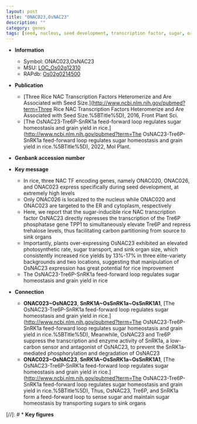 ```yaml
---
layout: post
title: "ONAC023,OsNAC23"
description: ""
category: genes
tags: [seed, nucleus, seed development, transcription factor, sugar, organ size, phosphatase, sugar homeostasis, grain yield]
---
```


* **Information**  
    + Symbol: ONAC023,OsNAC23  
    + MSU: [LOC_Os02g12310](http://rice.uga.edu/cgi-bin/ORF_infopage.cgi?orf=LOC_Os02g12310)  
    + RAPdb: [Os02g0214500](https://rapdb.dna.affrc.go.jp/locus/?name=Os02g0214500)  

* **Publication**  
    + [Three Rice NAC Transcription Factors Heteromerize and Are Associated with Seed Size.](http://www.ncbi.nlm.nih.gov/pubmed?term=Three Rice NAC Transcription Factors Heteromerize and Are Associated with Seed Size.%5BTitle%5D), 2016, Front Plant Sci.
    + [The OsNAC23-Tre6P-SnRK1a feed-forward loop regulates sugar homeostasis and grain yield in rice.](http://www.ncbi.nlm.nih.gov/pubmed?term=The OsNAC23-Tre6P-SnRK1a feed-forward loop regulates sugar homeostasis and grain yield in rice.%5BTitle%5D), 2022, Mol Plant.

* **Genbank accession number**  

* **Key message**  
    + In rice, three NAC TF encoding genes, namely ONAC020, ONAC026, and ONAC023 express specifically during seed development, at extremely high levels
    + Only ONAC026 is localized to the nucleus while ONAC020 and ONAC023 are targeted to the ER and cytoplasm, respectively
    + Here, we report that the sugar-inducible rice NAC transcription factor OsNAC23 directly represses the transcription of the Tre6P phosphatase gene TPP1 to simultaneously elevate Tre6P and repress trehalose levels, thus facilitating carbon partitioning from source to sink organs
    + Importantly, plants over-expressing OsNAC23 exhibited an elevated photosynthetic rate, sugar transport, and sink organ size, which consistently increased rice yields by 13%-17% in three elite-variety backgrounds and two locations, suggesting that manipulation of OsNAC23 expression has great potential for rice improvement
    + The OsNAC23-Tre6P-SnRK1a feed-forward loop regulates sugar homeostasis and grain yield in rice

* **Connection**  
    + __ONAC023~OsNAC23__, __SnRK1A~OsSnRK1a~OsSnRK1A1__, [The OsNAC23-Tre6P-SnRK1a feed-forward loop regulates sugar homeostasis and grain yield in rice.](http://www.ncbi.nlm.nih.gov/pubmed?term=The OsNAC23-Tre6P-SnRK1a feed-forward loop regulates sugar homeostasis and grain yield in rice.%5BTitle%5D),  Meanwhile, OsNAC23 and Tre6P suppress the transcription and enzyme activity of SnRK1a, a low-carbon sensor and antagonist of OsNAC23, to prevent the SnRK1a-mediated phosphorylation and degradation of OsNAC23
    + __ONAC023~OsNAC23__, __SnRK1A~OsSnRK1a~OsSnRK1A1__, [The OsNAC23-Tre6P-SnRK1a feed-forward loop regulates sugar homeostasis and grain yield in rice.](http://www.ncbi.nlm.nih.gov/pubmed?term=The OsNAC23-Tre6P-SnRK1a feed-forward loop regulates sugar homeostasis and grain yield in rice.%5BTitle%5D),  Thus, OsNAC23, Tre6P, and SnRK1a form a feed-forward loop to sense sugar and maintain sugar homeostasis by transporting sugars to sink organs

[//]: # * **Key figures**  


